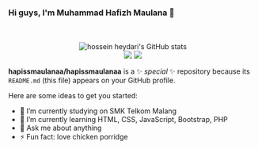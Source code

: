 ### Hi guys, I'm Muhammad Hafizh Maulana 👋 

<p align="center">
  <br />
  <br />
  <img src="https://github-readme-stats.vercel.app/api?username=hapissmaulanaa&show_icons=true&include_all_commits=true&theme=monokai" alt="hossein heydari's GitHub stats" />
  <br />
  <img src="https://github-readme-streak-stats.herokuapp.com/?user=hapissmaulanaa&theme=monokai"/>
  <img src="https://github-readme-stats.vercel.app/api/top-langs/?username=hapissmaulanaa&layout=compact&theme=monokai&langs_count=12"/><br />
</p>


**hapissmaulanaa/hapissmaulanaa** is a ✨ _special_ ✨ repository because its `README.md` (this file) appears on your GitHub profile.

Here are some ideas to get you started:

- 🔭 I’m currently studying on SMK Telkom Malang
- 🌱 I’m currently learning HTML, CSS, JavaScript, Bootstrap, PHP
- 💬 Ask me about anything
- ⚡ Fun fact: love chicken porridge


